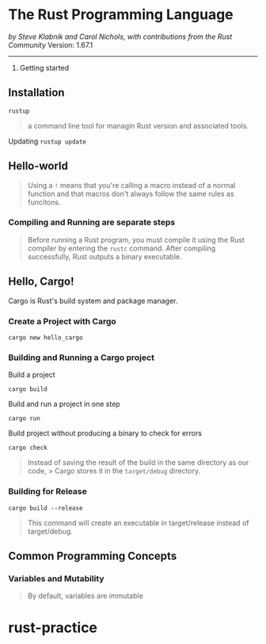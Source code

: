# The Rust Programming Language

_by Steve Klabnik and Carol Nichols, with contributions from the Rust Community_
Version: 1.67.1

---

1. Getting started

## Installation

`rustup`

> a command line tool for managin Rust version and associated tools.

Updating
`rustup update`

## Hello-world

> Using a `!` means that you're calling a macro instead of a normal function and
> that macros don't always follow the same rules as funcitons.

### Compiling and Running are separate steps

> Before running a Rust program, you must compile it using the Rust compiler by entering the `rustc` command.
> After compiling successfully, Rust outputs a binary executable.

## Hello, Cargo!

Cargo is Rust's build system and package manager.

### Create a Project with Cargo

`cargo new hello_cargo`

### Building and Running a Cargo project

Build a project

`cargo build`

Build and run a project in one step

`cargo run`

Build project without producing a binary to check for errors

`cargo check`

> Instead of saving the result of the build in the same directory as our code, > Cargo stores it in the `target/debug` directory.

### Building for Release

`cargo build --release`

> This command will create an executable in target/release instead of target/debug.

## Common Programming Concepts

### Variables and Mutability

> By default, variables are immutable
# rust-practice
